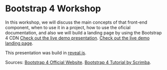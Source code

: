# Bootstrap 4 Workshop

In this workshop, we will discuss the main concepts of that front-end component, when to use it in a project, how to use the oficial documentation, and also we will build a landing page by using the Bootstrap 4 CDN
[Check out the live demo presentation](https://google.com/).
[Check out the live demo landing page](https://google.com/).

This presentation was build in [reveal.js](https://revealjs.com/).

Sources:
[Bootstrap 4 Official Website](https://getbootstrap.com/).
[Bootstrap 4 Tutorial by Scrimba](https://scrimba.com/g/gbootstrap4).


